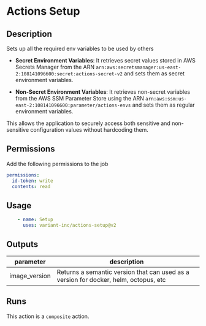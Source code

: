 # Actions Setup
<!-- action-docs-description -->
## Description

Sets up all the required env variables to be used by others

- **Secret Environment Variables**: It retrieves secret values stored in AWS Secrets Manager from the ARN `arn:aws:secretsmanager:us-east-2:108141096600:secret:actions-secret-v2` and sets them as secret environment variables.

- **Non-Secret Environment Variables**: It retrieves non-secret variables from the AWS SSM Parameter Store using the ARN `arn:aws:ssm:us-east-2:108141096600:parameter/actions-envs` and sets them as regular environment variables.

This allows the application to securely access both sensitive and non-sensitive configuration values without hardcoding them.

## Permissions

Add the following permissions to the job

```yaml
permissions:
  id-token: write
  contents: read
```

## Usage

```yaml
    - name: Setup
      uses: variant-inc/actions-setup@v2
```
<!-- action-docs-description -->

<!-- markdownlint-disable line-length -->
<!-- action-docs-inputs -->

<!-- action-docs-inputs -->
<!-- markdownlint-enable line-length -->

<!-- action-docs-outputs -->
## Outputs

| parameter | description |
| --- | --- |
| image_version | Returns a semantic version that can used as a version for docker, helm, octopus, etc |
<!-- action-docs-outputs -->

<!-- action-docs-runs -->
## Runs

This action is a `composite` action.
<!-- action-docs-runs -->
